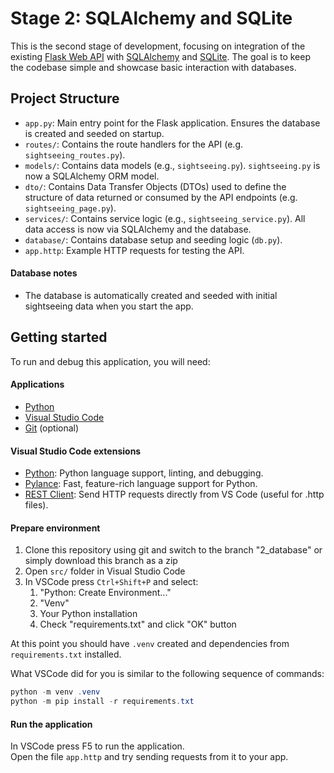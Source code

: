 # Stage 2: SQLAlchemy and SQLite
This is the second stage of development, focusing on integration of the existing [Flask Web API](https://flask.palletsprojects.com/en/stable/quickstart/) with [SQLAlchemy](https://docs.sqlalchemy.org/en/20/orm/quickstart.html) and [SQLite](https://sqlite.org/). The goal is to keep the codebase simple and showcase basic interaction with databases.

## Project Structure
- `app.py`: Main entry point for the Flask application. Ensures the database is created and seeded on startup.
- `routes/`: Contains the route handlers for the API (e.g. `sightseeing_routes.py`).
- `models/`: Contains data models (e.g., `sightseeing.py`). `sightseeing.py` is now a SQLAlchemy ORM model.
- `dto/`: Contains Data Transfer Objects (DTOs) used to define the structure of data returned or consumed by the API endpoints (e.g. `sightseeing_page.py`).
- `services/`: Contains service logic (e.g., `sightseeing_service.py`). All data access is now via SQLAlchemy and the database.
- `database/`: Contains database setup and seeding logic (`db.py`).
- `app.http`: Example HTTP requests for testing the API.

#### Database notes
- The database is automatically created and seeded with initial sightseeing data when you start the app.

## Getting started
To run and debug this application, you will need:

#### Applications
- [Python](https://www.python.org/downloads/)
- [Visual Studio Code](https://code.visualstudio.com/)
- [Git](https://git-scm.com/) (optional)

#### Visual Studio Code extensions
- [Python](https://marketplace.visualstudio.com/items?itemName=ms-python.python): Python language support, linting, and debugging.
- [Pylance](https://marketplace.visualstudio.com/items?itemName=ms-python.vscode-pylance): Fast, feature-rich language support for Python.
- [REST Client](https://marketplace.visualstudio.com/items?itemName=humao.rest-client): Send HTTP requests directly from VS Code (useful for .http files).

#### Prepare environment
1. Clone this repository using git and switch to the branch "2_database" or simply download this branch as a zip
2. Open `src/` folder in Visual Studio Code
3. In VSCode press `Ctrl+Shift+P` and select:
    1. "Python: Create Environment..."
    2. "Venv"
    3. Your Python installation
    4. Check "requirements.txt" and click "OK" button

At this point you should have `.venv` created and dependencies from `requirements.txt` installed.

What VSCode did for you is similar to the following sequence of commands:
```powershell
python -m venv .venv
python -m pip install -r requirements.txt
```

#### Run the application
In VSCode press F5 to run the application.<br/>
Open the file `app.http` and try sending requests from it to your app.